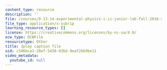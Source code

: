 ```yaml
---
content_type: resource
description: ''
file: /courses/8-13-14-experimental-physics-i-ii-junior-lab-fall-2016-spring-2017/c586bca128ef543093bd9eaf2bb9be11_4Y9OO9AepgU.vtt
file_type: application/x-subrip
learning_resource_types: []
license: https://creativecommons.org/licenses/by-nc-sa/4.0/
ocw_type: OCWFile
resourcetype: Other
title: 3play caption file
uid: c586bca1-28ef-5430-93bd-9eaf2bb9be11
video_metadata:
  youtube_id: null
---
```

